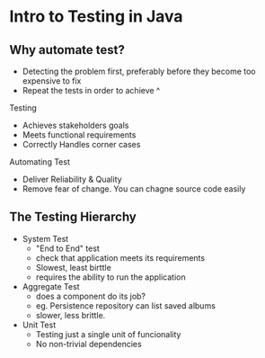 # Intro to Testing in Java

## Why automate test?

- Detecting the problem first, preferably before they become too expensive to fix
- Repeat the tests in order to achieve ^

Testing

- Achieves stakeholders goals
- Meets functional requirements
- Correctly Handles corner cases

Automating Test

- Deliver Reliability & Quality
- Remove fear of change. You can chagne source code easily

## The Testing Hierarchy

- System Test
	- "End to End" test
	- check that application meets its requirements
	- Slowest, least birttle
	- requires the ability to run the application
- Aggregate Test
	- does a component do its job?
	- eg. Persistence repository can list saved albums
	- slower, less brittle.
- Unit Test
	- Testing just a single unit of funcionality
	- No non-trivial dependencies

